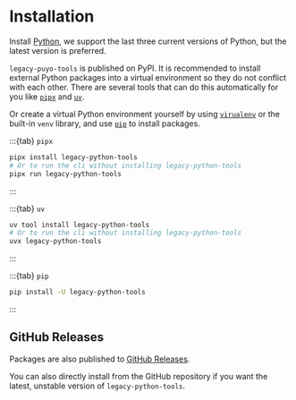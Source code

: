 # Installation

Install [Python](https://www.python.org/), we support the last three current
versions of Python, but the latest version is preferred.

`legacy-puyo-tools` is published on PyPI. It is recommended to install external
Python packages into a virtual environment so they do not conflict with each
other. There are several tools that can do this automatically for you like
[`pipx`](https://pipx.pypa.io) and [`uv`](https://docs.astral.sh/uv).

Or create a virtual Python environment yourself by using
[`virualenv`](https://virtualenv.pypa.io) or the built-in `venv` library, and
use [`pip`](https://pip.pypa.io/en/stable/) to install packages.

:::{tab} `pipx`

```bash
pipx install legacy-python-tools
# Or to run the cli without installing legacy-python-tools
pipx run legacy-python-tools
```

:::

:::{tab} `uv`

```bash
uv tool install legacy-python-tools
# Or to run the cli without installing legacy-python-tools
uvx legacy-python-tools
```

:::

:::{tab} `pip`

```bash
pip install -U legacy-python-tools
```

:::

## GitHub Releases

Packages are also published to
[GitHub Releases](https://github.com/wushenrong/legacy-puyo-tools/releases).

You can also directly install from the GitHub repository if you want the latest,
unstable version of `legacy-python-tools`.

